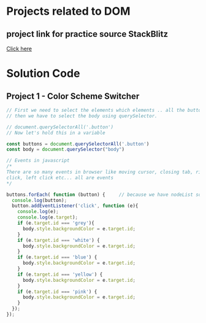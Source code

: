 # Projects related to DOM

## project link for practice source StackBlitz
[Click here](https://stackblitz.com/edit/dom-project-chaiaurcode?file=index.html)


# Solution Code

## Project 1 - Color Scheme Switcher

```javascript
// First we need to select the elements which elements .. all the button and
// then we have to select the body using querySelector.

// document.querySelectorAll('.button')
// Now let's hold this in a variable

const buttons = document.querySelectorAll('.button')
const body = document.querySelector("body")

// Events in javascript
/* 
There are so many events in browser like moving cursor, closing tab, right
click, left click etc... all are events
*/

buttons.forEach( function (button) {     // because we have nodeList so we can apply forEach
  console.log(button);
  button.addEventListener('click', function (e){
    console.log(e);
    console.log(e.target);
    if (e.target.id === 'grey'){
      body.style.backgroundColor = e.target.id;
    }
    if (e.target.id === 'white') {
      body.style.backgroundColor = e.target.id;
    }
    if (e.target.id === 'blue') {
      body.style.backgroundColor = e.target.id;
    }
    if (e.target.id === 'yellow') {
      body.style.backgroundColor = e.target.id;
    }
    if (e.target.id === 'pink') {
      body.style.backgroundColor = e.target.id;
    }
  });
});


```